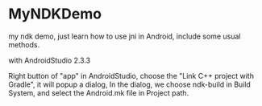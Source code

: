# MyNDKDemo
my ndk demo, just learn how to use jni in Android, include some usual methods.

with AndroidStudio 2.3.3

Right button of "app" in AndroidStudio, choose the "Link C++ project with Gradle", it will popup a dialog,
In the dialog, we choose ndk-build in Build System, and select the Android.mk file in Project path.

